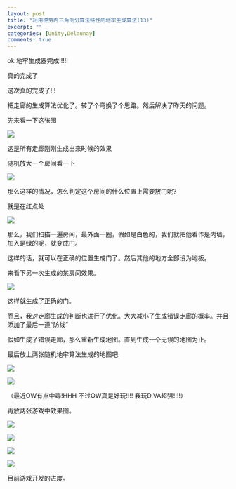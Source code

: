 ```yaml
---
layout: post
title: "利用德劳内三角剖分算法特性的地牢生成算法(13)"
excerpt: ""
categories: [Unity,Delaunay]
comments: true
---
```


ok  地牢生成器完成!!!!!

真的完成了

这次真的完成了!!!

把走廊的生成算法优化了。转了个弯换了个思路。然后解决了昨天的问题。

先来看一下这张图

![](http://imglf1.ph.126.net/jLCZRl5S8MolU_wKu-CshQ==/4948048615697803147.png)

这是所有走廊刚刚生成出来时候的效果

随机放大一个房间看一下

![](http://imglf2.ph.126.net/w4X3FQcVY6U8QkkQTYfL2w==/201254608450155149.png)

那么这样的情况，怎么判定这个房间的什么位置上需要放门呢?

就是在红点处

![](http://imglf2.ph.126.net/6tdqJblKVqVl_-RF431aXA==/4871205947055380192.png)

那么，我们扫描一遍房间，最外面一圈，假如是白色的，我们就把他看作是内墙，加入是绿的呢，就变成门。

这样的话，就可以在正确的位置生成门了。然后其他的地方全部设为地板。

来看下另一次生成的某房间效果。

![](http://imglf0.ph.126.net/wpPUGW6cr63AmKUoYNl_yA==/4843339924361826387.png)

这样就生成了正确的门。



而且，我对走廊生成的判断也进行了优化。大大减小了生成错误走廊的概率。并且添加了最后一道“防线”

假如生成了错误走廊，那么重新生成地图。直到生成一个无误的地图为止。

最后放上两张随机地牢算法生成的地图吧.

![](http://imglf1.ph.126.net/bfXGq2fMHswgsf-HB87-Hw==/1624392090699232162.png)

![](http://imglf0.ph.126.net/6QOri77pXOIPW03czuhqkg==/4856569248267221208.png)

  （最近OW有点中毒!HHH  不过OW真是好玩!!!! 我玩D.VA超强!!!!）

再放两张游戏中效果图。

![](http://imglf.nosdn.127.net/img/M2liUkN3cTlsTitDaDFvNWM2U25MWDhGY2VRdjVWTHQ3c0hFTTQ3L0F0ck5YbUtKeFEreXJBPT0.png?imageView&thumbnail=500x0&quality=96&stripmeta=0&type=jpg)

![](http://imglf0.nosdn.127.net/img/M2liUkN3cTlsTitDaDFvNWM2U25MWHdDK0RQbjBsMGtlUmFsVW5Sb0FrZ0UraWkyWTZTakxRPT0.png?imageView&thumbnail=500x0&quality=96&stripmeta=0&type=jpg)

![](http://imglf2.nosdn.127.net/img/M2liUkN3cTlsTitDaDFvNWM2U25MVE9UNjVhMkxtZUZTUXE2Q2N0b2RxQUpEVDlKS2thRjlRPT0.png?imageView&thumbnail=500x0&quality=96&stripmeta=0&type=jpg)

![](http://imglf2.nosdn.127.net/img/M2liUkN3cTlsTitDaDFvNWM2U25MVS8wL1BQQVdieXRBQVgxQmtKVDFZckdRbkYwNmRZYnRnPT0.png?imageView&thumbnail=500x0&quality=96&stripmeta=0&type=jpg)

目前游戏开发的进度。 
